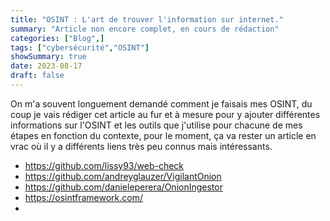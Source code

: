 ```yaml
---
title: "OSINT : L'art de trouver l'information sur internet."
summary: "Article non encore complet, en cours de rédaction"
categories: ["Blog",]
tags: ["cybersécurité","OSINT"]
showSummary: true
date: 2023-08-17
draft: false
---
```



On m'a souvent longuement demandé comment je faisais mes OSINT, du coup je vais rédiger cet article au fur et à mesure pour y ajouter différentes informations sur l'OSINT et les outils que j'utilise pour chacune de mes étapes en fonction du contexte, pour le moment, ça va rester un article en vrac où il y a différents liens très peu connus mais intéressants.


- https://github.com/lissy93/web-check
- https://github.com/andreyglauzer/VigilantOnion
- https://github.com/danieleperera/OnionIngestor
- https://osintframework.com/
- 